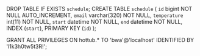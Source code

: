 

DROP TABLE IF EXISTS `schedule`;
CREATE TABLE `schedule` (
  `id` bigint NOT NULL AUTO_INCREMENT,
  `email` varchar(320) NOT NULL,
  `temperature` int(11) NOT NULL,
  `start` datetime NOT NULL,
  `end` datetime NOT NULL,
  INDEX (`start`),
  PRIMARY KEY (`id`)
);


GRANT ALL PRIVILEGES ON hottub.* TO 'bwa'@'localhost' IDENTIFIED BY 'l1k3h0tw5t3R!';

